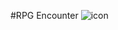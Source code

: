 #RPG Encounter
![icon](https://user-images.githubusercontent.com/3188846/158081199-3d545347-2470-4128-bb32-b1adbe3e3bbc.png)




